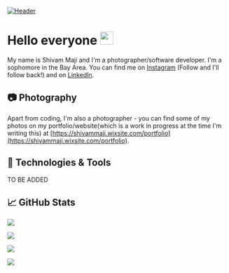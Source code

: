 [![Header](https://raw.githubusercontent.com/ParadoxFlame/ParadoxFlame/master/Banner.png "Header")](https://shivammaji.wixsite.com/portfolio)

# Hello everyone <img src="https://raw.githubusercontent.com/ParadoxFlame/ParadoxFlame/master/wave.gif" width="30px">

My name is Shivam Maji and I'm a photographer/software developer. I'm a sophomore in the Bay Area. You can find me on [Instagram](https://www.instagram.com/_paradoxflame/) (Follow and I'll follow back!) and on [LinkedIn](www.linkedin.com/in/shivam-maji).

## 📷 Photography

Apart from coding, I'm also a photographer - you can find some of my photos on my portfolio/website(which is a work in progress at the time I'm writing this) at [https://shivammaji.wixsite.com/portfolio](https://shivammaji.wixsite.com/portfolio).

## 🔧 Technologies & Tools
TO BE ADDED

## &#x1f4c8; GitHub Stats

![](https://github-readme-stats.vercel.app/api?username=ParadoxFlame&theme=merko)

![](https://github-readme-streak-stats.herokuapp.com/?user=ParadoxFlame&theme=merko)

![](https://github-readme-stats.vercel.app/api/top-langs/?username=ParadoxFlame&theme=merko&layout=large)

![](https://komarev.com/ghpvc/?username=ParadoxFlame&theme=merko)
